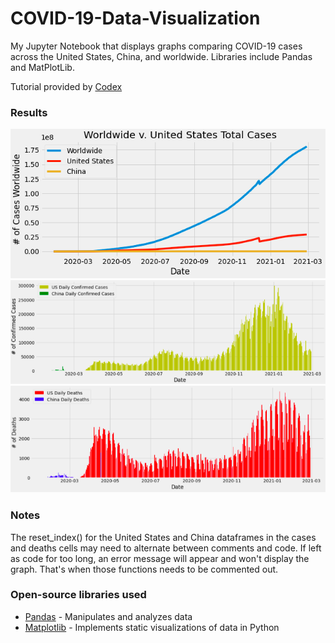 # COVID-19-Data-Visualization
My Jupyter Notebook that displays graphs comparing COVID-19 cases across the United States, China, and worldwide. Libraries include Pandas and MatPlotLib.

Tutorial provided by [Codex](https://thecodex.me)

### Results
<img src='world.png' title='Comparison of COVID-19 cases between the United States, China, and across the globe' width='' alt='Comparison of COVID-19 cases between the United States, China, and across the globe' />

<img src='confirmed cases.png' title='Comparison of confirmed COVID-19 cases between the United States and China' width='' alt='Comparison of confirmed COVID-19 cases between the United States and China' />

<img src='deaths.png' title='Comparison of COVID-19 deaths between the United States and China' width='' alt='Comparison of COVID-19 deaths between the United States and China' />

### Notes 
The reset_index() for the United States and China dataframes in the cases and deaths cells may need to alternate between comments and code. If left as code for too long, an error message will appear and won't display the graph. That's when those functions needs to be commented out.

### Open-source libraries used

- [Pandas](https://pandas.pydata.org/) - Manipulates and analyzes data
- [Matplotlib](https://matplotlib.org/stable/index.html#) - Implements static visualizations of data in Python
